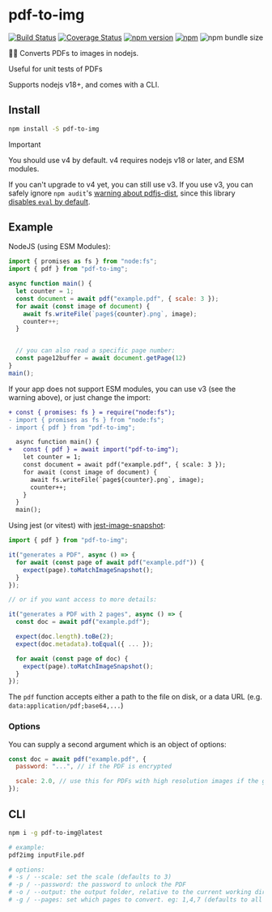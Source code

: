 # pdf-to-img

[![Build Status](https://github.com/k-yle/pdf-to-img/workflows/Build%20and%20Test/badge.svg)](https://github.com/k-yle/pdf-to-img/actions)
[![Coverage Status](https://coveralls.io/repos/github/k-yle/pdf-to-img/badge.svg?branch=main&t=LQmPNl)](https://coveralls.io/github/k-yle/pdf-to-img?branch=main)
[![npm version](https://badge.fury.io/js/pdf-to-img.svg)](https://badge.fury.io/js/pdf-to-img)
[![npm](https://img.shields.io/npm/dt/pdf-to-img.svg)](https://www.npmjs.com/package/pdf-to-img)
![npm bundle size](https://img.shields.io/bundlephobia/minzip/pdf-to-img)

📃📸 Converts PDFs to images in nodejs.

Useful for unit tests of PDFs

Supports nodejs v18+, and comes with a CLI.

## Install

```sh
npm install -S pdf-to-img
```

> [!IMPORTANT]
> You should use v4 by default. v4 requires nodejs v18 or later, and ESM modules.
>
> If you can't upgrade to v4 yet, you can still use v3. If you use v3, you can safely ignore `npm audit`'s [warning about pdfjs-dist](https://github.com/advisories/GHSA-wgrm-67xf-hhpq), since this library [disables `eval` by default](https://github.com/k-yle/pdf-to-img/commit/bdac3a1dcc2004c3f1fe7380bbb860086ec2746f).

## Example

NodeJS (using ESM Modules):

```js
import { promises as fs } from "node:fs";
import { pdf } from "pdf-to-img";

async function main() {
  let counter = 1;
  const document = await pdf("example.pdf", { scale: 3 });
  for await (const image of document) {
    await fs.writeFile(`page${counter}.png`, image);
    counter++;
  }


  // you can also read a specific page number:
  const page12buffer = await document.getPage(12)
}
main();
```

If your app does not support ESM modules, you can use v3 (see the warning above), or just change the import:

```diff
+ const { promises: fs } = require("node:fs");
- import { promises as fs } from "node:fs";
- import { pdf } from "pdf-to-img";

  async function main() {
+   const { pdf } = await import("pdf-to-img");
    let counter = 1;
    const document = await pdf("example.pdf", { scale: 3 });
    for await (const image of document) {
      await fs.writeFile(`page${counter}.png`, image);
      counter++;
    }
  }
  main();
```

Using jest (or vitest) with [jest-image-snapshot](https://npm.im/jest-image-snapshot):

```js
import { pdf } from "pdf-to-img";

it("generates a PDF", async () => {
  for await (const page of await pdf("example.pdf")) {
    expect(page).toMatchImageSnapshot();
  }
});

// or if you want access to more details:

it("generates a PDF with 2 pages", async () => {
  const doc = await pdf("example.pdf");

  expect(doc.length).toBe(2);
  expect(doc.metadata).toEqual({ ... });

  for await (const page of doc) {
    expect(page).toMatchImageSnapshot();
  }
});

```

The `pdf` function accepts either a path to the file on disk, or a data URL (e.g. `data:application/pdf;base64,...`)

### Options

You can supply a second argument which is an object of options:

```js
const doc = await pdf("example.pdf", {
  password: "...", // if the PDF is encrypted

  scale: 2.0, // use this for PDFs with high resolution images if the generated image is low quality
});
```

## CLI

```sh
npm i -g pdf-to-img@latest

# example:
pdf2img inputFile.pdf

# options:
# -s / --scale: set the scale (defaults to 3)
# -p / --password: the password to unlock the PDF
# -o / --output: the output folder, relative to the current working directory.
# -g / --pages: set which pages to convert. eg: 1,4,7 (defaults to all pages)
```
